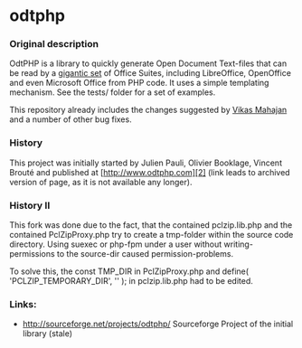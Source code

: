 odtphp
======

### Original description

OdtPHP is a library to quickly generate Open Document Text-files that can be read by a [gigantic set][3] of Office Suites, including LibreOffice, OpenOffice and even Microsoft Office from PHP code. It uses a simple templating mechanism.
See the tests/ folder for a set of examples.

This repository already includes the changes suggested by [Vikas Mahajan][1] and a number of other bug fixes.

### History

This project was initially started by Julien Pauli, Olivier Booklage, Vincent Brouté and published at [http://www.odtphp.com][2] (link leads to archived version of page, as it is not available any longer).

### History II

This fork was done due to the fact, that the contained pclzip.lib.php and the contained PclZipProxy.php try to create a tmp-folder within the source code directory. Using suexec or php-fpm under a user without writing-permissions to the source-dir caused permission-problems.

To solve this, the 
const TMP_DIR
in PclZipProxy.php
and
define( 'PCLZIP_TEMPORARY_DIR', '' );
in pclzip.lib.php had to be edited.


### Links:

* http://sourceforge.net/projects/odtphp/ Sourceforge Project of the initial library (stale)

[1]: http://vikasmahajan.wordpress.com/2010/12/09/odtphp-bug-solved/
[2]: https://web.archive.org/web/20120531095719/http://www.odtphp.com/index.php?i=home
[3]: https://en.wikipedia.org/wiki/OpenDocument_software#Text_documents_.28.odt.29
